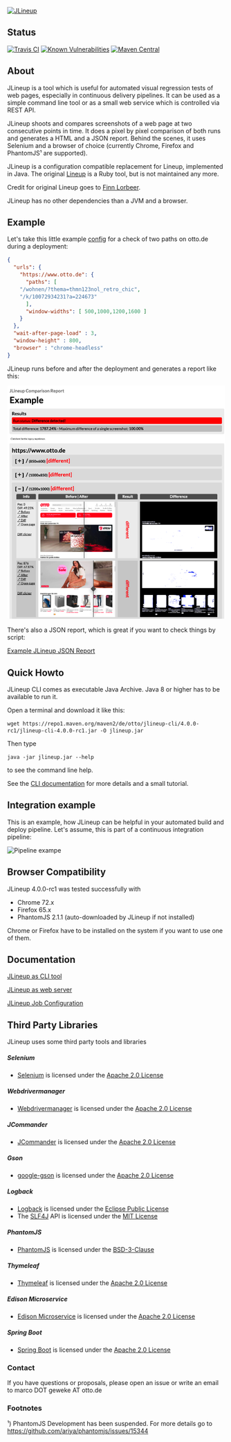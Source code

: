[![JLineup](docs/jlineup-logo_small.png)](#)

## Status

[![Travis CI](https://travis-ci.org/otto-de/jlineup.svg?branch=master)](https://travis-ci.org/otto-de/jlineup)
[![Known Vulnerabilities](https://snyk.io/test/github/otto-de/jlineup/badge.svg?targetFile=build.gradle)](https://snyk.io/test/github/otto-de/jlineup?targetFile=build.gradle)
[![Maven Central](https://maven-badges.herokuapp.com/maven-central/de.otto/jlineup-cli/badge.svg)](https://maven-badges.herokuapp.com/maven-central/de.otto/jlineup-cli)
<!--- [![Dependency Status](https://www.versioneye.com/user/projects/58175e12d33a712754f2ab3d/badge.svg?style=flat-square)](https://www.versioneye.com/user/projects/58175e12d33a712754f2ab3d)) -->

## About

JLineup is a tool which is useful for automated visual regression tests of web pages, especially in continuous delivery pipelines.
It can be used as a simple command line tool or as a small web service which is controlled via REST API.

JLineup shoots and compares screenshots of a web page at two consecutive points in time.
It does a pixel by pixel comparison of both runs and generates a HTML and a JSON report.
Behind the scenes, it uses Selenium and a browser of choice (currently Chrome, Firefox and
PhantomJS¹ are supported).

JLineup is a configuration compatible replacement
for Lineup, implemented in Java. The original
[Lineup](https://github.com/otto-de/lineup) is
a Ruby tool, but is not maintained any more.

Credit for original Lineup goes to [Finn Lorbeer](http://www.lor.beer/).

JLineup has no other dependencies than a JVM and a browser.

## Example

Let's take this little example [config](docs/CONFIGURATION.md) for a check of two paths on otto.de during a deployment:

```json
{
  "urls": {
    "https://www.otto.de": {
      "paths": [ 
	"/wohnen/?thema=thmn123nol_retro_chic",
	"/k/10072934231?a=224673"
      ],
      "window-widths": [ 500,1000,1200,1600 ]
    }
  },
  "wait-after-page-load" : 3,
  "window-height" : 800,
  "browser" : "chrome-headless"
}
```

JLineup runs before and after the deployment and generates a report like this:

[![Screenshot of HTML report](docs/html-report.png)](https://otto-de.github.io/jlineup/docs/example-report/report.html)

There's also a JSON report, which is great if you want to check things by script:

[Example JLineup JSON Report](docs/example-report/report.json)

## Quick Howto

JLineup CLI comes as executable Java Archive. Java 8 or higher has to be available to run it.

Open a terminal and download it like this:

    wget https://repo1.maven.org/maven2/de/otto/jlineup-cli/4.0.0-rc1/jlineup-cli-4.0.0-rc1.jar -O jlineup.jar

Then type

    java -jar jlineup.jar --help

to see the command line help.

See the [CLI documentation](docs/CLI.md) for more details and a small tutorial.

## Integration example

This is an example, how JLineup can be helpful in your automated build and deploy pipeline.
Let's assume, this is part of a continuous integration pipeline:

![Pipeline exampe](docs/pipeline-example.png)

## Browser Compatibility

JLineup 4.0.0-rc1 was tested successfully with

* Chrome 72.x
* Firefox 65.x
* PhantomJS 2.1.1 (auto-downloaded by JLineup if not installed)
        
Chrome or Firefox have to be installed on the system if you want to use one of them.

## Documentation

[JLineup as CLI tool](docs/CLI.md)

[JLineup as web server](docs/WEB.md)

[JLineup Job Configuration](docs/CONFIGURATION.md)

## Third Party Libraries

JLineup uses some third party tools and libraries

##### Selenium

* [Selenium](http://www.seleniumhq.org/) is licensed under the [Apache 2.0 License](http://www.apache.org/licenses/LICENSE-2.0)

##### Webdrivermanager

* [Webdrivermanager](https://github.com/bonigarcia/webdrivermanager) is licensed under the [Apache 2.0 License](http://www.apache.org/licenses/LICENSE-2.0)
  
##### JCommander

* [JCommander](http://jcommander.org/) is licensed under the [Apache 2.0 License](http://www.apache.org/licenses/LICENSE-2.0)

##### Gson

* [google-gson](https://github.com/google/gson) is licensed under the [Apache 2.0 License](http://www.apache.org/licenses/LICENSE-2.0) 

##### Logback

* [Logback](http://logback.qos.ch/) is licensed under the [Eclipse Public License](http://www.eclipse.org/legal/epl-v10.html)
* The [SLF4J](http://www.slf4j.org) API is licensed under the [MIT License](http://www.slf4j.org/license.html)

##### PhantomJS

* [PhantomJS](http://phantomjs.org/) is licensed under the [BSD-3-Clause](https://github.com/ariya/phantomjs/blob/master/LICENSE.BSD)

##### Thymeleaf

* [Thymeleaf](http://www.thymeleaf.org/) is licensed under the [Apache 2.0 License](http://www.apache.org/licenses/LICENSE-2.0)


##### Edison Microservice

* [Edison Microservice](https://github.com/otto-de/edison-microservice) is licensed under the [Apache 2.0 License](http://www.apache.org/licenses/LICENSE-2.0)

##### Spring Boot

* [Spring Boot](http://spring.io/projects/spring-boot) is licensed under the [Apache 2.0 License](http://www.apache.org/licenses/LICENSE-2.0)



### Contact

If you have questions or proposals, please open an issue or write an email to marco DOT geweke AT otto.de

### Footnotes

¹) PhantomJS Development has been suspended. For more details go to https://github.com/ariya/phantomjs/issues/15344

